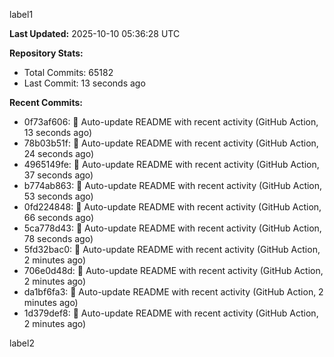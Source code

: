 
label1 
<!-- ACTIVITY_START -->
**Last Updated:** 2025-10-10 05:36:28 UTC

**Repository Stats:**
- Total Commits: 65182
- Last Commit: 13 seconds ago

**Recent Commits:**
- 0f73af606: 🤖 Auto-update README with recent activity (GitHub Action, 13 seconds ago)
- 78b03b51f: 🤖 Auto-update README with recent activity (GitHub Action, 24 seconds ago)
- 4965149fe: 🤖 Auto-update README with recent activity (GitHub Action, 37 seconds ago)
- b774ab863: 🤖 Auto-update README with recent activity (GitHub Action, 53 seconds ago)
- 0fd224848: 🤖 Auto-update README with recent activity (GitHub Action, 66 seconds ago)
- 5ca778d43: 🤖 Auto-update README with recent activity (GitHub Action, 78 seconds ago)
- 5fd32bac0: 🤖 Auto-update README with recent activity (GitHub Action, 2 minutes ago)
- 706e0d48d: 🤖 Auto-update README with recent activity (GitHub Action, 2 minutes ago)
- da1bf6fa3: 🤖 Auto-update README with recent activity (GitHub Action, 2 minutes ago)
- 1d379def8: 🤖 Auto-update README with recent activity (GitHub Action, 2 minutes ago)
<!-- ACTIVITY_END -->

label2
